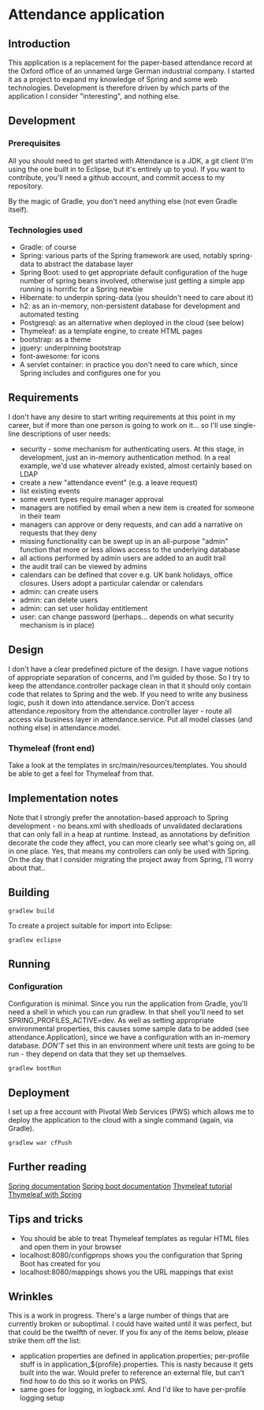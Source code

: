 # Attendance application

## Introduction

This application is a replacement for the paper-based attendance record at the Oxford office of an unnamed large German industrial company. I started it as a project to expand my knowledge of Spring and some web technologies. Development is therefore driven by which parts of the application I consider "interesting", and nothing else.

## Development

### Prerequisites

All you should need to get started with Attendance is a JDK, a git client (I'm using the one built in to Eclipse, but it's entirely up to you). If you want to contribute, you'll need a github account, and commit access to my repository.

By the magic of Gradle, you don't need anything else (not even Gradle itself).

### Technologies used

* Gradle: of course
* Spring: various parts of the Spring framework are used, notably spring-data to abstract the database layer
* Spring Boot: used to get appropriate default configuration of the huge number of spring beans involved, otherwise just getting a simple app running is horrific for a Spring newbie
* Hibernate: to underpin spring-data (you shouldn't need to care about it)
* h2: as an in-memory, non-persistent database for development and automated testing
* Postgresql: as an alternative when deployed in the cloud (see below)
* Thymeleaf: as a template engine, to create HTML pages
* bootstrap: as a theme
* jquery: underpinning bootstrap
* font-awesome: for icons
* A servlet container: in practice you don't need to care which, since Spring includes and configures one for you

## Requirements

I don't have any desire to start writing requirements at this point in my career, but if more than one person is going to work on it... so I'll use single-line descriptions of user needs:

* security - some mechanism for authenticating users. At this stage, in development, just an in-memory authentication method. In a real example, we'd use whatever already existed, almost certainly based on LDAP
* create a new "attendance event" (e.g. a leave request)
* list existing events
* some event types require manager approval
* managers are notified by email when a new item is created for someone in their team
* managers can approve or deny requests, and can add a narrative on requests that they deny
* missing functionality can be swept up in an all-purpose "admin" function that more or less allows access to the underlying database
* all actions performed by admin users are added to an audit trail
* the audit trail can be viewed by admins
* calendars can be defined that cover e.g. UK bank holidays, office closures. Users adopt a particular calendar or calendars
* admin: can create users
* admin: can delete users
* admin: can set user holiday entitlement
* user: can change password (perhaps... depends on what security mechanism is in place)


## Design

I don't have a clear predefined picture of the design. I have vague notions of appropriate separation of concerns, and I'm guided by those. So I try to keep the attendance.controller package clean in that it should only contain code that relates to Spring and the web. If you need to write any business logic, push it down into attendance.service. Don't access attendance.repository from the attendance.controller layer - route all access via business layer in attendance.service. Put all model classes (and nothing else) in attendance.model.

### Thymeleaf (front end)

Take a look at the templates in src/main/resources/templates. You should be able to get a feel for Thymeleaf from that.

## Implementation notes

Note that I strongly prefer the annotation-based approach to Spring development - no beans.xml with shedloads of unvalidated declarations that can only fall in a heap at runtime. Instead, as annotations by definition decorate the code they affect, you can more clearly see what's going on, all in one place. Yes, that means my controllers can only be used with Spring. On the day that I consider migrating the project away from Spring, I'll worry about that.. 

## Building

`gradlew build`

To create a project suitable for import into Eclipse:

`gradlew eclipse`

## Running

### Configuration

Configuration is minimal. Since you run the application from Gradle, you'll need a shell in which you can run gradlew. In that shell you'll need to set SPRING_PROFILES_ACTIVE=dev. As well as setting appropriate environmental properties, this causes some sample data to be added (see attendance.Application), since we have a configuration with an in-memory database. *DON'T* set this in an environment where unit tests are going to be run - they depend on data that they set up themselves.

`gradlew bootRun`

## Deployment

I set up a free account with Pivotal Web Services (PWS) which allows me to deploy the application to the cloud with a single command (again, via Gradle).

`gradlew war cfPush`

## Further reading

[Spring documentation](http://docs.spring.io/spring/docs/current/spring-framework-reference/htmlsingle/)
[Spring boot documentation](http://docs.spring.io/spring-boot/docs/1.2.2.RELEASE/reference/htmlsingle/)
[Thymeleaf tutorial](http://www.thymeleaf.org/doc/tutorials/2.1/usingthymeleaf.html)
[Thymeleaf with Spring](http://www.thymeleaf.org/doc/tutorials/2.1/thymeleafspring.html)

## Tips and tricks

* You should be able to treat Thymeleaf templates as regular HTML files and open them in your browser
* localhost:8080/configprops shows you the configuration that Spring Boot has created for you
* localhost:8080/mappings shows you the URL mappings that exist

## Wrinkles

This is a work in progress. There's a large number of things that are currently broken or suboptimal. I could have waited until it was perfect, but that could be the twelfth of never. If you fix any of the items below, please strike them off the list:
* application properties are defined in application.properties; per-profile stuff is in application_${profile}.properties. This is nasty because it gets built into the war. Would prefer to reference an external file, but can't find how to do this so it works on PWS.
* same goes for logging, in logback.xml. And I'd like to have per-profile logging setup
